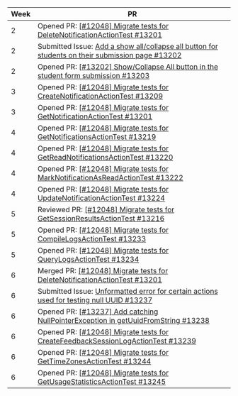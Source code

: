 | Week | PR |
|------|---|
| 2    | Opened PR: [[#12048] Migrate tests for DeleteNotificationActionTest #13201](https://github.com/TEAMMATES/teammates/pull/13201) |
| 2    | Submitted Issue: [Add a show all/collapse all button for students on their submission page #13202](https://github.com/TEAMMATES/teammates/pull/13202) |
| 2    | Opened PR: [[#13202] Show/Collapse All button in the student form submission #13203](https://github.com/TEAMMATES/teammates/pull/13203) |
| 3    | Opened PR: [[#12048] Migrate tests for CreateNotificationActionTest #13209](https://github.com/TEAMMATES/teammates/pull/13209) |
| 3    | Opened PR: [[#12048] Migrate tests for GetNotificationActionTest #13201](https://github.com/TEAMMATES/teammates/pull/13210) |
| 4    | Opened PR: [[#12048] Migrate tests for GetNotificationsActionTest #13219](https://github.com/TEAMMATES/teammates/pull/13219) |
| 4    | Opened PR: [[#12048] Migrate tests for GetReadNotificationsActionTest #13220](https://github.com/TEAMMATES/teammates/pull/13220) |
| 4    | Opened PR: [[#12048] Migrate tests for MarkNotificationAsReadActionTest #13222](https://github.com/TEAMMATES/teammates/pull/13222) |
| 4    | Opened PR: [[#12048] Migrate tests for UpdateNotificationActionTest #13224](https://github.com/TEAMMATES/teammates/pull/13224) |
| 5    | Reviewed PR: [[#12048] Migrate tests for GetSessionResultsActionTest #13216](https://github.com/TEAMMATES/teammates/pull/13216) |
| 5    | Opened PR: [[#12048] Migrate tests for CompileLogsActionTest #13233](https://github.com/TEAMMATES/teammates/pull/13233) |
| 5    | Opened PR: [[#12048] Migrate tests for QueryLogsActionTest #13234](https://github.com/TEAMMATES/teammates/pull/13234) |
| 6    | Merged PR: [[#12048] Migrate tests for DeleteNotificationActionTest #13201](https://github.com/TEAMMATES/teammates/pull/13201) |
| 6    | Submitted Issue: [Unformatted error for certain actions used for testing null UUID #13237](https://github.com/TEAMMATES/teammates/pull/13237) |
| 6    | Opened PR: [[#13237] Add catching NullPointerException in getUuidFromString #13238](https://github.com/TEAMMATES/teammates/pull/13238) |
| 6    | Opened PR: [[#12048] Migrate tests for CreateFeedbackSessionLogActionTest #13239](https://github.com/TEAMMATES/teammates/pull/13239) |
| 6    | Opened PR: [[#12048] Migrate tests for GetTimeZonesActionTest #13244](https://github.com/TEAMMATES/teammates/pull/13244) |
| 6    | Opened PR: [[#12048] Migrate tests for GetUsageStatisticsActionTest #13245](https://github.com/TEAMMATES/teammates/pull/13245) |
